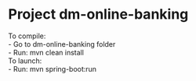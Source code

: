 # Project dm-online-banking<br/>

To compile:<br/>
    - Go to dm-online-banking folder<br/>
    - Run: mvn clean install<br/>
To launch:<br/>
    - Run: mvn spring-boot:run<br/>
